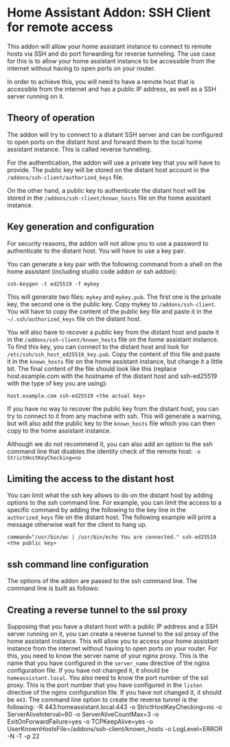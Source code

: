 # Home Assistant Addon: SSH Client for remote access

This addon will allow your home assistant instance to connect to remote hosts via SSH and do port forwarding for reverse tunneling. The use case for this is to allow your home assistant instance to be accessible from the internet without having to open ports on your router.

In order to achieve this, you will need to have a remote host that is accessible from the internet and has a public IP address, as well as a SSH server running on it.

## Theory of operation

The addon will try to connect to a distant SSH server and can be configured to open ports on the distant host and forward them to the local home assistant instance. This is called reverse tunneling.

For the authentication, the addon will use a private key that you will have to provide. The public key will be stored on the distant host account in the `/addons/ssh-client/authorized_keys` file.

On the other hand, a public key to authenticate the distant host will be stored in the `/addons/ssh-client/known_hosts` file on the home assistant instance.


## Key generation and configuration

For security reasons, the addon will not allow you to use a password to authenticate to the distant host. You will have to use a key pair.

You can generate a key pair with the following command from a shell on the home assistant (including studio code addon or ssh addon):

```
ssh-keygen -t ed25519 -f mykey
```

This will generate two files: `mykey` and `mykey.pub`. The first one is the private key, the second one is the public key. Copy mykey to `/addons/ssh-client`. You will have to copy the content of the public key file and paste it in the `~/.ssh/authorized_keys` file on the distant host.

You will also have to recover a public key from the distant host and paste it in the `/addons/ssh-client/known_hosts` file on the home assistant instance. To find this key, you can connect to the distant host and look for `/etc/ssh/ssh_host_ed25519_key.pub`. Copy the content of this file and paste it in the `known_hosts` file on the home assistant instance, but change it a little bit. The final content of the file should look like this (replace host.example.com with the hostname of the distant host and ssh-ed25519 with the type of key you are using):

```
host.example.com ssh-ed25519 <the actual key>
```

If you have no way to recover the public key from the distant host, you can try to connect to it from any machine with ssh. This will generate a warning, but will also add the public key to the `known_hosts` file which you can then copy to the home assistant instance.

Although we do not recommend it, you can also add an option to the ssh command line that disables the identity check of the remote host:  ```-o StrictHostKeyChecking=no```

## Limiting the access to the distant host

You can limit what the ssh key allows to do on the distant host by adding options to the ssh command line. For example, you can limit the access to a specific command by adding the following to the key line in the `authorized_keys` file on the distant host. The following example will print a message otherwise wait for the client to hang up.

```
command="/usr/bin/wc | /usr/bin/echo You are connected." ssh-ed25519 <the public key>
```

## ssh command line configuration

The options of the addon are passed to the ssh command line. The command line is built as follows:

## Creating a reverse tunnel to the ssl proxy

Supposing that you have a distant host with a public IP address and a SSH server running on it, you can create a reverse tunnel to the ssl proxy of the home assistant instance. This will allow you to access your home assistant instance from the internet without having to open ports on your router. For this, you need to know the server name of your nginx proxy. This is the name that you have configured in the `server_name` directive of the nginx configuration file. If you have not changed it, it should be `homeassistant.local`. You also need to know the port number of the ssl proxy. This is the port number that you have configured in the `listen` directive of the nginx configuration file. If you have not changed it, it should be `443`. The command line option to create the reverse tunnel is the following:  -R 443:homeassistant.local:443 -o StrictHostKeyChecking=no -o ServerAliveInterval=60 -o ServerAliveCountMax=3 -o ExitOnForwardFailure=yes -o TCPKeepAlive=yes -o UserKnownHostsFile=/addons/ssh-client/known_hosts -o LogLevel=ERROR -N -T -p 22


